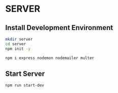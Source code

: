 # SERVER

## Install Development Environment
```bash
mkdir server
cd server
npm init -y

npm i express nodemon nodemailer multer
```

## Start Server
```bash
npm run start-dev
```